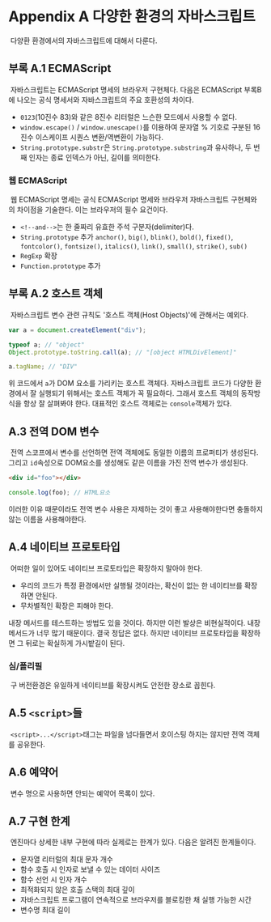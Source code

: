 # Appendix A 다양한 환경의 자바스크립트

&nbsp;다양환 환경에서의 자바스크립트에 대해서 다룬다.

## 부록 A.1 ECMAScript

&nbsp;자바스크립트는 ECMAScript 명세의 브라우저 구현체다. 다음은 ECMAScript 부록B 에 나오는 공식 명세서와 자바스크립트의 주요 호환성의 차이다.

- `0123`(10진수 83)와 같은 8진수 리터럴은 느슨한 모드에서 사용할 수 없다.
- `window.escape()` / `window.unescape()`를 이용하여 문자열 % 기호로 구분된 16진수 이스케이프 시퀀스 변환/역변환이 가능하다.
- `String.prototype.substr`은 `String.prototype.substring`과 유사하나, 두 번째 인자는 종료 인덱스가 아닌, 길이를 의미한다.

### 웹 ECMAScript

&nbsp;웹 ECMAScript 명세는 공식 ECMAScript 명세와 브라우저 자바스크립트 구현체와의 차이점을 기술한다. 이는 브라우저의 필수 요건이다.

- `<!--and-->`는 한 줄짜리 유효한 주석 구분자(delimiter)다.
- `String.prototype` 추가 `anchor()`, `big()`, `blink()`, `bold()`, `fixed()`, `fontcolor()`, `fontsize()`, `italics()`, `link()`, `small()`, `strike()`, `sub()`
- `RegExp` 확장
- `Function.prototype` 추가

## 부록 A.2 호스트 객체

&nbsp;자바스크립트 변수 관련 규칙도 '호스트 객체(Host Objects)'에 관해서는 예외다.

```javascript
var a = document.createElement("div");

typeof a; // "object"
Object.prototype.toString.call(a); // "[object HTMLDivElement]"

a.tagName; // "DIV"
```

위 코드에서 `a`가 DOM 요소를 가리키는 호스트 객체다. 자바스크립트 코드가 다양한 환경에서 잘 실행되기 위해서는 호스트 객체가 꼭 필요하다. 그래서 호스트 객체의 동작방식을 항상 잘 살펴봐야 한다. 대표적인 호스트 객체로는 `console`객체가 있다.

## A.3 전역 DOM 변수

&nbsp;전역 스코프에서 변수를 선언하면 전역 객체에도 동일한 이름의 프로퍼티가 생성된다. 그리고 `id`속성으로 DOM요소를 생성해도 같은 이름을 가진 전역 변수가 생성된다.

```html
<div id="foo"></div>
```

```javascript
console.log(foo); // HTML요소
```

이러한 이유 때문이라도 전역 변수 사용은 자제하는 것이 좋고 사용해야한다면 충돌하지 않는 이름을 사용해야한다.

## A.4 네이티브 프로토타입

&nbsp;어떠한 일이 있어도 네이티브 프로토타입은 확장하지 말아야 한다.

- 우리의 코드가 특정 환경에서만 실행될 것이라는, 확신이 없는 한 네이티브를 확장하면 안된다.
- 무차별적인 확장은 피해야 한다.

내장 메서드를 테스트하는 방법도 있을 것이다. 하지만 이런 발상은 비현실적이다. 내장 메서드가 너무 많기 때문이다. 결국 정답은 없다. 하지만 네이티브 프로토타입을 확장하면 그 뒤로는 확실하게 가시밭길이 된다.

### 심/폴리필

&nbsp;구 버전환경은 유일하게 네이티브를 확장시켜도 안전한 장소로 꼽힌다.

## A.5 `<script>`들

&nbsp;`<script>...</script>`태그는 파일을 넘다들면서 호이스팅 하지는 않지만 전역 객체를 공유한다.

## A.6 예약어

&nbsp;변수 명으로 사용하면 안되는 예약어 목록이 있다.

## A.7 구현 한계

&nbsp;엔진마다 상세한 내부 구현에 따라 실제로는 한계가 있다. 다음은 알려진 한계들이다.

- 문자열 리터럴의 최대 문자 개수
- 함수 호출 시 인자로 보낼 수 있는 데이터 사이즈
- 함수 선언 시 인자 개수
- 최적화되지 않은 호출 스택의 최대 깊이
- 자바스크립트 프로그램이 연속적으로 브라우저를 블로킹한 채 실행 가능한 시간
- 변수명 최대 길이
